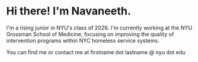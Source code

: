 # Hi there! I'm Navaneeth. 

I'm a rising junior in NYU's class of 2026. I'm currently working at the NYU Grossman School of Medicine, focusing on improving the quality of intervention programs within NYC homeless service systems. 

You can find me or contact me at firstname dot lastname @ nyu dot edu
